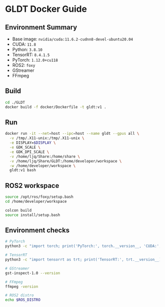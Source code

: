 # GLDT Docker Guide

## Environment Summary
- Base image: `nvidia/cuda:11.6.2-cudnn8-devel-ubuntu20.04`
- CUDA: `11.8`
- Python: `3.8.10`
- TensorRT: `8.4.1.5`
- PyTorch: `1.12.0+cu118`
- ROS2: `foxy`
- GStreamer
- FFmpeg

## Build

```bash
cd ./GLDT
docker build -f docker/Dockerfile -t gldt:v1 .
```

## Run
```bash
docker run -it --net=host --ipc=host --name gldt --gpus all \
  -v /tmp/.X11-unix:/tmp/.X11-unix \
  -e DISPLAY=$DISPLAY \
  -e GDK_SCALE \
  -e GDK_DPI_SCALE \
  -v /home/ljq/Share:/home/share \
  -v /home/ljq/Share/GLDT:/home/developer/workspace \
  -w /home/developer/workspace \
  gldt:v1 bash
```

## ROS2 workspace
```bash
source /opt/ros/foxy/setup.bash
cd /home/developer/workspace

colcon build
source install/setup.bash
```

## Environment checks
```bash
# PyTorch
python3 -c "import torch; print('PyTorch:', torch.__version__, 'CUDA:', torch.cuda.is_available())"

# TensorRT
python3 -c "import tensorrt as trt; print('TensorRT:', trt.__version__)"

# GStreamer
gst-inspect-1.0 --version

# FFmpeg
ffmpeg -version

# ROS2 distro
echo $ROS_DISTRO
```
